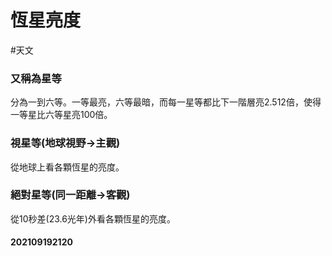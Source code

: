 # 恆星亮度
#天文 
### 又稱為星等
分為一到六等。一等最亮，六等最暗，而每一星等都比下一階層亮2.512倍，使得一等星比六等星亮100倍。
### 視星等(地球視野->主觀)
從地球上看各顆恆星的亮度。
### 絕對星等(同一距離->客觀)
從10秒差(23.6光年)外看各顆恆星的亮度。

#### 202109192120